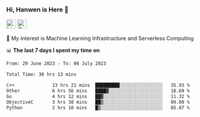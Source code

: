 ### Hi, Hanwen is Here 👋
<p>
	<a href="https://www.linkedin.com/in/liu-hanwen/"><img src="https://img.shields.io/badge/@hanwen-0A66C2?style=flat&logo=LinkedIn&logoColor=white" alt="Linkedin"  height="25px"/></a> 
	<a href="https://scholar.google.com/citations?user=HDF0su0AAAAJ"><img src="https://img.shields.io/badge/scholar-4385FE.svg?&style=plastic&logo=google-scholar&logoColor=white" alt="Google Scholar" height="25px"> </a>
</p>
🌱 My interest is Machine Learning Infrastructure and Serverless Computing

📊 **The last 7 days I spent my time on** 
<!--START_SECTION:waka-->

```txt
From: 29 June 2023 - To: 06 July 2023

Total Time: 30 hrs 13 mins

C++              13 hrs 21 mins  █████████░░░░░░░░░░░░░░░░   35.93 %
Other            6 hrs 56 mins   ████▓░░░░░░░░░░░░░░░░░░░░   18.69 %
Go               4 hrs 12 mins   ██▓░░░░░░░░░░░░░░░░░░░░░░   11.32 %
ObjectiveC       3 hrs 38 mins   ██▒░░░░░░░░░░░░░░░░░░░░░░   09.80 %
Python           2 hrs 10 mins   █▒░░░░░░░░░░░░░░░░░░░░░░░   05.87 %
```

<!--END_SECTION:waka-->


<!--
**david990917/david990917** is a ✨ _special_ ✨ repository because its `README.md` (this file) appears on your GitHub profile.

Here are some ideas to get you started:

- 🔭 I’m currently working on ...
- 🌱 I’m currently learning ...
- 👯 I’m looking to collaborate on ...
- 🤔 I’m looking for help with ...
- 💬 Ask me about ...
- 📫 How to reach me: ...
- 😄 Pronouns: ...
- ⚡ Fun fact: ...
-->

